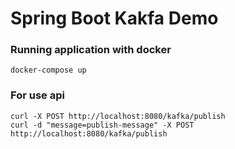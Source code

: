 # Spring Boot Kakfa Demo
### Running application with docker
```
docker-compose up
```

### For use api
```
curl -X POST http://localhost:8080/kafka/publish
curl -d "message=publish-message" -X POST http://localhost:8080/kafka/publish
```
